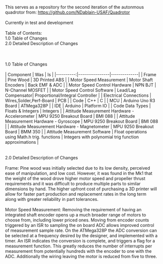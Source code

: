 This serves as a repository for the second iteration of the autonmous quadrotor from: https://github.com/NDablain-USAF/Quadrotor
<br /> 
<br /> 
Currently in test and development
<br /> 
<br /> 
Table of Contents:<br /> 
1.0    Table of Changes<br /> 
2.0    Detailed Description of Changes         
<br /> 
<br /> 
<br /> 
1.0 Table of Changes
<br /> 
<br /> 
| Component | Was | Is |
|----------:|----------------|--------------|
| Frame | Pine Wood | 3D Printed ABS |
| Motor Speed Measurement | Motor Shaft Encoders | Back EMF & ADC |
| Motor Speed Control Hardware | NPN BJT | N-Channel MOSFET |
| Motor Speed Control Software | Lead/Lag Compensator| Proportional/Integral Controller |
| Electrical Connections | Wires,Solder,Perf-Board | PCB |
| Code | C++ | C |
| MCU | Arduino Uno R3 Board | ATMega328P |
| IDE | Arduino | Platform IO |
| Code Data Types | Floats & Integers | Integers |
| Attitude Measurement Hardware - Accelerometer | MPU 9250 Breakout Board | BMI 088 |
| Attitude Measurement Hardware - Gyroscope | MPU 9250 Breakout Board | BMI 088 |
| Attitude Measurement Hardware - Magnetometer | MPU 9250 Breakout Board | BMM 350 |
| Attitude Measurement Software | Float operations using Math.h trig. functions | Integers with polynomial trig function approximations | 
<br /> 
<br /> 
<br /> 
2.0 Detailed Description of Changes
<br /> 
<br /> 
  Frame: Pine wood was initially selected due to its low density, perceived ease of manipulation, and low cost. However, it was found in the Mk1 that the weight of the wood drove higher motor speed and propeller thrust requirements and it was difficult to produce multiple parts to similar dimensions by hand. The higher upfront cost of purchasing a 3D printer will allow for faster part production and replacement rates in the long term along with greater reliability in part tolerances.
  <br /> 
  <br /> 
  Motor Speed Measurement: Removing the requirement of having an integrated shaft encoder opens up a much broader range of motors to choose from, including lower priced ones. Moving from encoder counts triggered by an ISR to sampling the on board ADC allows improved control of measurement sample rate. On the ATMega328P the ADC conversion can be selected at a frequency desired by the designer, and implemented with a timer. An ISR indicates the conversion is complete, and triggers a flag for a measurement function. This greatly reduces the number of interrupts per measurement from potentially hundreds with the encoder to one with the ADC. Additionally the wiring leaving the motor is reduced from five to three. 
  <br /> 
  <br /> 
